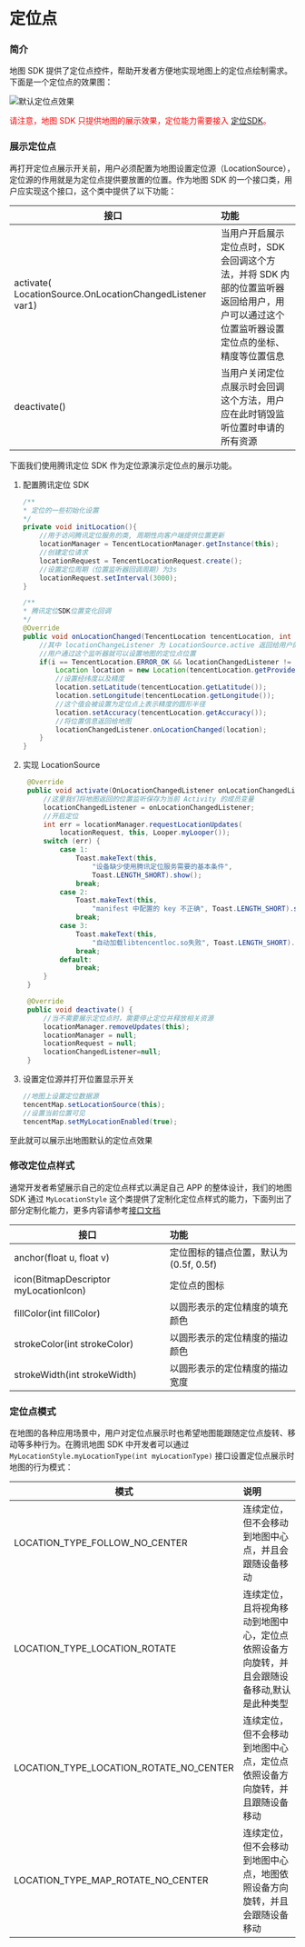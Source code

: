 # 定位点

### 简介

地图 SDK 提供了定位点控件，帮助开发者方便地实现地图上的定位点绘制需求。下面是一个定位点的效果图：

![默认定位点效果](../images/widget/default_location.png)

<span style="color:red">请注意，地图 SDK 只提供地图的展示效果，定位能力需要接入 [定位SDK](https://lbs.qq.com/geo/index.html)。</span>

### 展示定位点

再打开定位点展示开关前，用户必须配置为地图设置定位源（LocationSource），定位源的作用就是为定位点提供要放置的位置。作为地图 SDK 的一个接口类，用户应实现这个接口，这个类中提供了以下功能：

| 接口 | 功能 |
| -- | :-- |
| activate( LocationSource.OnLocationChangedListener var1) | 当用户开启展示定位点时，SDK 会回调这个方法，并将 SDK 内部的位置监听器返回给用户，用户可以通过这个位置监听器设置定位点的坐标、精度等位置信息 |
| deactivate() | 当用户关闭定位点展示时会回调这个方法，用户应在此时销毁监听位置时申请的所有资源 |

下面我们使用腾讯定位 SDK 作为定位源演示定位点的展示功能。

1. 配置腾讯定位 SDK 

    ```java
    /**
    * 定位的一些初始化设置
    */
    private void initLocation(){
        //用于访问腾讯定位服务的类, 周期性向客户端提供位置更新
        locationManager = TencentLocationManager.getInstance(this);
        //创建定位请求
        locationRequest = TencentLocationRequest.create();
        //设置定位周期（位置监听器回调周期）为3s
        locationRequest.setInterval(3000);
    }

    /**
    * 腾讯定位SDK位置变化回调
    */
    @Override
    public void onLocationChanged(TencentLocation tencentLocation, int i, String s) {
        //其中 locationChangeListener 为 LocationSource.active 返回给用户的位置监听器
        //用户通过这个监听器就可以设置地图的定位点位置
        if(i == TencentLocation.ERROR_OK && locationChangedListener != null){
            Location location = new Location(tencentLocation.getProvider());
            //设置经纬度以及精度
            location.setLatitude(tencentLocation.getLatitude());
            location.setLongitude(tencentLocation.getLongitude());
            //这个值会被设置为定位点上表示精度的圆形半径
            location.setAccuracy(tencentLocation.getAccuracy());
            //将位置信息返回给地图
            locationChangedListener.onLocationChanged(location);
        }
    }
    ```

2. 实现 LocationSource
   
   ```java
    @Override
    public void activate(OnLocationChangedListener onLocationChangedListener) {
        //这里我们将地图返回的位置监听保存为当前 Activity 的成员变量
        locationChangedListener = onLocationChangedListener;
        //开启定位
        int err = locationManager.requestLocationUpdates(
            locationRequest, this, Looper.myLooper());
        switch (err) {
            case 1:
                Toast.makeText(this,
                    "设备缺少使用腾讯定位服务需要的基本条件",
                    Toast.LENGTH_SHORT).show();
                break;
            case 2:
                Toast.makeText(this,
                    "manifest 中配置的 key 不正确", Toast.LENGTH_SHORT).show();
                break;
            case 3:
                Toast.makeText(this,
                    "自动加载libtencentloc.so失败", Toast.LENGTH_SHORT).show();
                break;
            default:
                break;
        }
    }

    @Override
    public void deactivate() {
        //当不需要展示定位点时，需要停止定位并释放相关资源
        locationManager.removeUpdates(this);
        locationManager = null;
        locationRequest = null;
        locationChangedListener=null;
    }
   ```

3. 设置定位源并打开位置显示开关
    ```java
    //地图上设置定位数据源
    tencentMap.setLocationSource(this);
    //设置当前位置可见
    tencentMap.setMyLocationEnabled(true);
    ```

至此就可以展示出地图默认的定位点效果

### 修改定位点样式

通常开发者希望展示自己的定位点样式以满足自己 APP 的整体设计，我们的地图 SDK 通过 `MyLocationStyle` 这个类提供了定制化定位点样式的能力，下面列出了部分定制化能力，更多内容请参考[接口文档](https://lbs.qq.com/AndroidDocs/doc_3d/com/tencent/tencentmap/mapsdk/maps/model/MyLocationStyle.html)

| 接口 | 功能 |
| -- | :-- |
| anchor(float u, float v) | 定位图标的锚点位置，默认为 (0.5f, 0.5f) |
| icon(BitmapDescriptor myLocationIcon) | 定位点的图标 |
| fillColor(int fillColor) | 以圆形表示的定位精度的填充颜色 |
| strokeColor(int strokeColor) | 以圆形表示的定位精度的描边颜色 |
| strokeWidth(int strokeWidth) | 以圆形表示的定位精度的描边宽度 |

### 定位点模式

在地图的各种应用场景中，用户对定位点展示时也希望地图能跟随定位点旋转、移动等多种行为。在腾讯地图 SDK 中开发者可以通过 `MyLocationStyle.myLocationType(int myLocationType)` 接口设置定位点展示时地图的行为模式：

| 模式 | 说明 |
| -- | :-- |
| LOCATION_TYPE_FOLLOW_NO_CENTER | 连续定位，但不会移动到地图中心点，并且会跟随设备移动 |
| LOCATION_TYPE_LOCATION_ROTATE | 连续定位，且将视角移动到地图中心，定位点依照设备方向旋转，并且会跟随设备移动,默认是此种类型 |
| LOCATION_TYPE_LOCATION_ROTATE_NO_CENTER | 连续定位，但不会移动到地图中心点，定位点依照设备方向旋转，并且跟随设备移动 |
| LOCATION_TYPE_MAP_ROTATE_NO_CENTER | 连续定位，但不会移动到地图中心点，地图依照设备方向旋转，并且会跟随设备移动 |